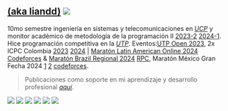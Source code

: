 ## [(aka liandd)](https://liandd.github.io) ![](https://komarev.com/ghpvc/?username=liandd&color=000000)

10mo semestre ingeniería en sistemas y telecomunicaciones en *[UCP](https://ucp.edu.co)* y monitor académico de metodología de la programación II [2023-2](https://github.com/liandd/liandd/blob/main/Constancia%20Monitoria%20Acad%C3%A9mica-%20Juan%20David%20Garc%C3%ADa%20Acevedo%202023-2.pdf) [2024-1](https://github.com/liandd/liandd/blob/main/Constancia%20Monitoria%20Acad%C3%A9mica-%20Juan%20David%20Garc%C3%ADa%20Acevedo%20(1).pdf). Hice programación competitiva en la *[UTP](https://utp.edu.co)*. Eventos:[UTP Open 2023](https://www.ucp.edu.co/noticias/semillero-coders-obtiene-primer-puesto-en-utp-open-2023/), 2x ICPC Colombia [2023](https://www.ucp.edu.co/noticias/semillero-coders-participa-en-la-xxxviii-maraton-nacional-de-programacion/) [2024](https://www.ucp.edu.co/noticias/los-programas-ist-y-tds-participan-en-la-xxxvii-maraton-nacional-de-programacion/) | [Maratón Latin American Online 2024](https://www.linkedin.com/in/juan-garciaa2/overlay/experience/2117259900/multiple-media-viewer/?profileId=ACoAAEB7hMABGC3CrdED__eZN_PQHi-THgLMmbY&treasuryMediaId=1746409875544) [Codeforces](https://codeforces.com/gym/105053) & [Maratón Brazil Regional 2024](https://codeforces.com/gym/105327) [RPC](https://redprogramacioncompetitiva.com), Maratón México Gran Fecha 2024 [1](https://codeforces.com/gym/105164) [2](https://codeforces.com/gym/105216) [codeforces](https://codeforces.com/profile/liandd).

> Publicaciones como soporte en mi aprendizaje y desarrollo profesional *[aquí](https://liandd.github.io/)*. 

<p align = "center">
  
[<img src = "https://img.shields.io/badge/website-%23.svg?&style=for-the-badge&logo=www&logoColor=white%22&color=black" />](https://liandd.github.io)
[<img src = "https://img.shields.io/badge/twitter-%231DA1F2.svg?&style=for-the-badge&logo=twitter&logoColor=white&color=black">](https://x.com/lianndd_) 
[<img src = "https://img.shields.io/badge/linkedin-%2312100E.svg?&style=for-the-badge&logo=linkedin&logoColor=white&color=black" />](https://www.linkedin.com/in/juan-garciaa2/)
[<img src = "https://img.shields.io/badge/youtube-%231DA1F2.svg?&style=for-the-badge&logo=youtube&logoColor=white&color=black">](https://www.youtube.com/@liandd) 
[<img src = "https://img.shields.io/badge/Hack The Box-%23.svg?&style=for-the-badge&logo=www&logoColor=white%22&color=black" />](https://app.hackthebox.com/profile/1098514)
[<img src = "https://img.shields.io/badge/Hoja_de_Vida-%23.svg?&style=for-the-badge&logo=www&logoColor=white%22&color=black" />](https://github.com/liandd/liandd/blob/main/Juan%20david%20garcia%20acevedo.pdf)
</p>
  

<!--**liandd/liandd** is a ✨ _special_ ✨ repository because its `README.md` (this file) appears on your GitHub profile.
